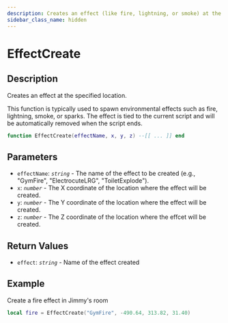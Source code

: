 ```yaml
---
description: Creates an effect (like fire, lightning, or smoke) at the specified location.
sidebar_class_name: hidden
---
```


# EffectCreate

## Description

Creates an effect at the specified location.

This function is typically used to spawn environmental effects such as fire, lightning, smoke, or sparks. The effect is tied to the current script and will be automatically removed when the script ends.

```lua
function EffectCreate(effectName, x, y, z) --[[ ... ]] end
```

## Parameters

- `effectName`: _`string`_ - The name of the effect to be created (e.g., "GymFire", "ElectrocuteLRG", "ToiletExplode").
- `x`: _`number`_ - The X coordinate of the location where the effect will be created.
- `y`: _`number`_ - The Y coordinate of the location where the effect will be created.
- `z`: _`number`_ - The Z coordinate of the location where the effcet will be created.

## Return Values

- `effect`: _`string`_ - Name of the effect created

## Example

Create a fire effect in Jimmy's room

```lua
local fire = EffectCreate("GymFire", -490.64, 313.82, 31.40)
```
